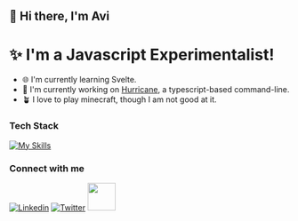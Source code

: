 ## 👋 Hi there, I'm Avi

# ✨ I'm a Javascript Experimentalist!

- 🌐 I'm currently learning Svelte.
- 🦫 I'm currently working on [Hurricane](https://github.com/AviAvinav/Hurricane), a typescript-based command-line.
- 🪴 I love to play minecraft, though I am not good at it.

### Tech Stack

[![My Skills](https://skillicons.dev/icons?i=nextjs,remix,react,tailwind,nodejs,js,ts,html,css)](https://skillicons.dev)

### Connect with me

[![Linkedin](https://skillicons.dev/icons?i=linkedin)][linkedin]
[![Twitter](https://skillicons.dev/icons?i=twitter)][twitter]
[<img src="https://d2fltix0v2e0sb.cloudfront.net/dev-rainbow.svg" height="50" />][dev]

<br/>

[linkedin]: https://linkedin.com/in/avi-avinav
[twitter]: https://twitter.com/aviavinav0
[dev]: https://dev.to/aviavinav
